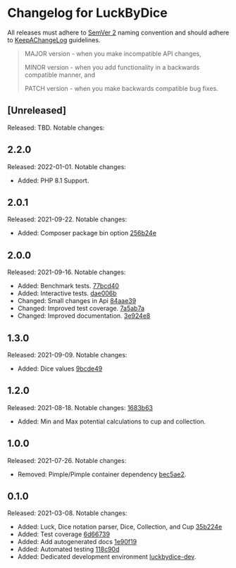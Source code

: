 # Changelog for LuckByDice

All releases must adhere to [SemVer 2](https://semver.org/) naming convention and should adhere to [KeepAChangeLog](https://keepachangelog.com/en/1.0.0/) guidelines.

>MAJOR version - when you make incompatible API changes,
>
>MINOR version - when you add functionality in a backwards compatible manner, and
>
>PATCH version - when you make backwards compatible bug fixes.

## [Unreleased]
Released: TBD. Notable changes:

## 2.2.0
Released: 2022-01-01. Notable changes:
* Added: PHP 8.1 Support.

## 2.0.1
Released: 2021-09-22. Notable changes:
* Added: Composer package bin option [256b24e](https://github.com/Ouxsoft/LuckByDice/commit/256b24eaa6ccada3a1b294abfc937382dc5f83f2)

## 2.0.0
Released: 2021-09-16. Notable changes:
* Added: Benchmark tests. [77bcd40](https://github.com/Ouxsoft/LuckByDice/commit/77bcd400712c87d0e2e083c119162c2088aa60c3)
* Added: Interactive tests. [dae006b](https://github.com/Ouxsoft/LuckByDice/commit/dae006b2d8bdde12806d517e86b3c5399f0abb21)
* Changed: Small changes in Api [84aae39](https://github.com/Ouxsoft/LuckByDice/commit/84aae39d5b41a19a56c4d171461cf1e43386f3a0)
* Changed: Improved test coverage. [7a5ab7a](https://github.com/Ouxsoft/LuckByDice/commit/7a5ab7a6ed5dafa2f27005fafc070217e173fb91)
* Changed: Improved documentation. [3e924e8](https://github.com/Ouxsoft/LuckByDice/commit/3e924e8c78c4ff00996bd7510efb49ba40d3cdf9)

## 1.3.0
Released: 2021-09-09. Notable changes:
* Added: Dice values [9bcde49](https://github.com/Ouxsoft/LuckByDice/commit/9bcde496886b4da7a5fbf36a97e848a3723944d6)

## 1.2.0
Released: 2021-08-18. Notable changes: [1683b63](https://github.com/Ouxsoft/LuckByDice/commit/1683b639ab0e06b595b9bcfb7d201285fee7e52d)
* Added: Min and Max potential calculations to cup and collection.

## 1.0.0
Released: 2021-07-26. Notable changes:
* Removed: Pimple/Pimple container dependency [bec5ae2](https://github.com/Ouxsoft/LuckByDice/commit/bec5ae219a100f986b180926d523707192ca79a0).

## 0.1.0
Released: 2021-03-08. Notable changes:
* Added: Luck, Dice notation parser, Dice, Collection, and Cup [35b224e](https://github.com/ouxsoft/LuckByDice/commit/35b224efb59c05922dc13903381959961b6fa69c)
* Added: Test coverage [6d66739](https://github.com/ouxsoft/LuckByDice/commit/6d66739d09d314160e6ebc039878139d3ad03fa6)
* Added: Add autogenerated docs [1e90f19](https://github.com/ouxsoft/LuckByDice/commit/1e90f190ef285041399a20c9fa7e93e295f549b2)
* Added: Automated testing [118c90d](https://github.com/ouxsoft/LuckByDice/commit/118c90dda2e3866f7aa452f3f70b439bdc8161b5)
* Added: Dedicated development environment [luckbydice-dev](https://github.com/ouxsoft/luckbydice-dev).
